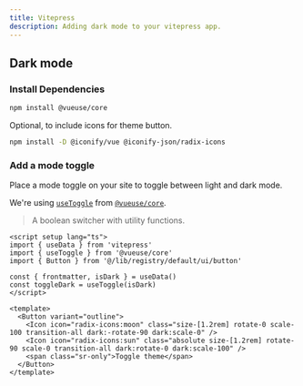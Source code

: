 ```yaml
---
title: Vitepress
description: Adding dark mode to your vitepress app.
---
```


## Dark mode

<Steps>

### Install Dependencies

```bash
npm install @vueuse/core
```

Optional, to include icons for theme button.
```bash
npm install -D @iconify/vue @iconify-json/radix-icons
```

### Add a mode toggle

Place a mode toggle on your site to toggle between light and dark mode.

We're using [`useToggle`](https://vueuse.org/shared/useToggle/) from [`@vueuse/core`](https://vueuse.org/core/).
> A boolean switcher with utility functions.

```vue
<script setup lang="ts">
import { useData } from 'vitepress'
import { useToggle } from '@vueuse/core'
import { Button } from '@/lib/registry/default/ui/button'

const { frontmatter, isDark } = useData()
const toggleDark = useToggle(isDark)
</script>

<template>
  <Button variant="outline">
    <Icon icon="radix-icons:moon" class="size-[1.2rem] rotate-0 scale-100 transition-all dark:-rotate-90 dark:scale-0" />
    <Icon icon="radix-icons:sun" class="absolute size-[1.2rem] rotate-90 scale-0 transition-all dark:rotate-0 dark:scale-100" />
    <span class="sr-only">Toggle theme</span>
  </Button>
</template>
```

</Steps>
